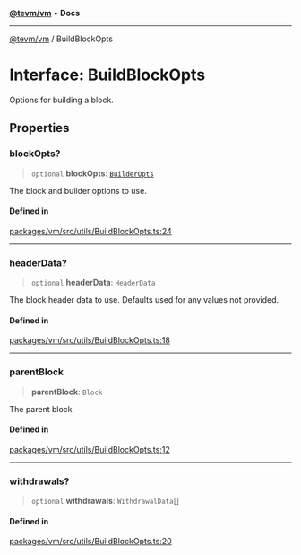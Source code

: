 [**@tevm/vm**](../README.md) • **Docs**

***

[@tevm/vm](../globals.md) / BuildBlockOpts

# Interface: BuildBlockOpts

Options for building a block.

## Properties

### blockOpts?

> `optional` **blockOpts**: [`BuilderOpts`](BuilderOpts.md)

The block and builder options to use.

#### Defined in

[packages/vm/src/utils/BuildBlockOpts.ts:24](https://github.com/qbzzt/tevm-monorepo/blob/main/packages/vm/src/utils/BuildBlockOpts.ts#L24)

***

### headerData?

> `optional` **headerData**: `HeaderData`

The block header data to use.
Defaults used for any values not provided.

#### Defined in

[packages/vm/src/utils/BuildBlockOpts.ts:18](https://github.com/qbzzt/tevm-monorepo/blob/main/packages/vm/src/utils/BuildBlockOpts.ts#L18)

***

### parentBlock

> **parentBlock**: `Block`

The parent block

#### Defined in

[packages/vm/src/utils/BuildBlockOpts.ts:12](https://github.com/qbzzt/tevm-monorepo/blob/main/packages/vm/src/utils/BuildBlockOpts.ts#L12)

***

### withdrawals?

> `optional` **withdrawals**: `WithdrawalData`[]

#### Defined in

[packages/vm/src/utils/BuildBlockOpts.ts:20](https://github.com/qbzzt/tevm-monorepo/blob/main/packages/vm/src/utils/BuildBlockOpts.ts#L20)
